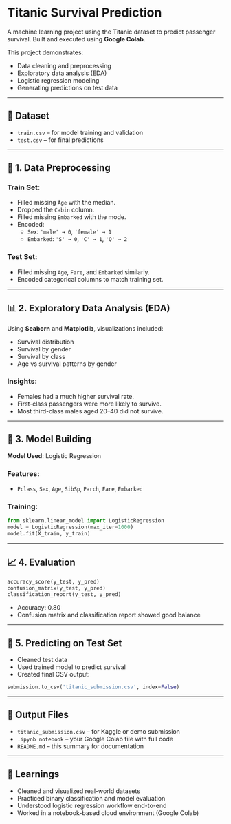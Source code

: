 # Titanic Survival Prediction

A machine learning project using the Titanic dataset to predict passenger survival. Built and executed using **Google Colab**.

This project demonstrates:
- Data cleaning and preprocessing
- Exploratory data analysis (EDA)
- Logistic regression modeling
- Generating predictions on test data

---

## 📂 Dataset

- `train.csv` – for model training and validation
- `test.csv` – for final predictions

---

## 🔧 1. Data Preprocessing

### Train Set:
- Filled missing `Age` with the median.
- Dropped the `Cabin` column.
- Filled missing `Embarked` with the mode.
- Encoded:
  - `Sex`: `'male' → 0`, `'female' → 1`
  - `Embarked`: `'S' → 0`, `'C' → 1`, `'Q' → 2`

### Test Set:
- Filled missing `Age`, `Fare`, and `Embarked` similarly.
- Encoded categorical columns to match training set.

---

## 📊 2. Exploratory Data Analysis (EDA)

Using **Seaborn** and **Matplotlib**, visualizations included:

- Survival distribution
- Survival by gender
- Survival by class
- Age vs survival patterns by gender

### Insights:
- Females had a much higher survival rate.
- First-class passengers were more likely to survive.
- Most third-class males aged 20–40 did not survive.

---

## 🤖 3. Model Building

**Model Used**: Logistic Regression

### Features:
- `Pclass`, `Sex`, `Age`, `SibSp`, `Parch`, `Fare`, `Embarked`

### Training:
```python
from sklearn.linear_model import LogisticRegression
model = LogisticRegression(max_iter=1000)
model.fit(X_train, y_train)
```

---

## 📈 4. Evaluation

```python
accuracy_score(y_test, y_pred)
confusion_matrix(y_test, y_pred)
classification_report(y_test, y_pred)
```

- Accuracy: 0.80
- Confusion matrix and classification report showed good balance

---

## 🚀 5. Predicting on Test Set

- Cleaned test data
- Used trained model to predict survival
- Created final CSV output:

```python
submission.to_csv('titanic_submission.csv', index=False)
```

---

## 📁 Output Files

- `titanic_submission.csv` – for Kaggle or demo submission
- `.ipynb notebook` – your Google Colab file with full code
- `README.md` – this summary for documentation

---

## 🧠 Learnings

- Cleaned and visualized real-world datasets
- Practiced binary classification and model evaluation
- Understood logistic regression workflow end-to-end
- Worked in a notebook-based cloud environment (Google Colab)
